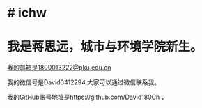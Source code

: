 # # ichw
# 我是蒋思远，城市与环境学院新生。
我的邮箱是1800013222@pku.edu.cn

我的微信号是David0412294,大家可以通过微信联系我。

我的GitHub账号地址是https://github.com/David180Ch ，
